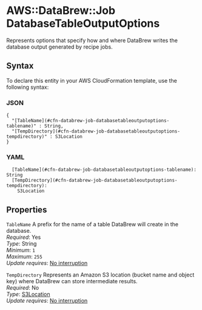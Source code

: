 # AWS::DataBrew::Job DatabaseTableOutputOptions<a name="aws-properties-databrew-job-databasetableoutputoptions"></a>

Represents options that specify how and where DataBrew writes the database output generated by recipe jobs\.

## Syntax<a name="aws-properties-databrew-job-databasetableoutputoptions-syntax"></a>

To declare this entity in your AWS CloudFormation template, use the following syntax:

### JSON<a name="aws-properties-databrew-job-databasetableoutputoptions-syntax.json"></a>

```
{
  "[TableName](#cfn-databrew-job-databasetableoutputoptions-tablename)" : String,
  "[TempDirectory](#cfn-databrew-job-databasetableoutputoptions-tempdirectory)" : S3Location
}
```

### YAML<a name="aws-properties-databrew-job-databasetableoutputoptions-syntax.yaml"></a>

```
  [TableName](#cfn-databrew-job-databasetableoutputoptions-tablename): String
  [TempDirectory](#cfn-databrew-job-databasetableoutputoptions-tempdirectory): 
    S3Location
```

## Properties<a name="aws-properties-databrew-job-databasetableoutputoptions-properties"></a>

`TableName`  <a name="cfn-databrew-job-databasetableoutputoptions-tablename"></a>
A prefix for the name of a table DataBrew will create in the database\.  
*Required*: Yes  
*Type*: String  
*Minimum*: `1`  
*Maximum*: `255`  
*Update requires*: [No interruption](https://docs.aws.amazon.com/AWSCloudFormation/latest/UserGuide/using-cfn-updating-stacks-update-behaviors.html#update-no-interrupt)

`TempDirectory`  <a name="cfn-databrew-job-databasetableoutputoptions-tempdirectory"></a>
Represents an Amazon S3 location \(bucket name and object key\) where DataBrew can store intermediate results\.  
*Required*: No  
*Type*: [S3Location](aws-properties-databrew-job-s3location.md)  
*Update requires*: [No interruption](https://docs.aws.amazon.com/AWSCloudFormation/latest/UserGuide/using-cfn-updating-stacks-update-behaviors.html#update-no-interrupt)